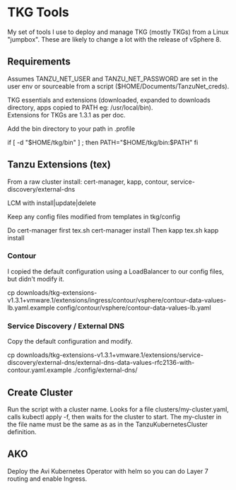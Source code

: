 # TKG Tools

My set of tools I use to deploy and manage TKG (mostly TKGs) from a Linux "jumpbox".  These are likely to change a lot with the release of vSphere 8.

## Requirements

Assumes TANZU_NET_USER and TANZU_NET_PASSWORD are set in the user env or sourceable from a script 
($HOME/Documents/TanzuNet_creds).

TKG essentials and extensions (downloaded, expanded to downloads directory, apps copied to PATH eg: /usr/local/bin).  
Extensions for TKGs are 1.3.1 as per doc.

Add the bin directory to your path in .profile

if [ -d "$HOME/tkg/bin" ] ; then
    PATH="$HOME/tkg/bin:$PATH"
fi

## Tanzu Extensions (tex)

From a raw cluster install: cert-manager, kapp, contour, service-discovery/external-dns

LCM with install|update|delete

Keep any config files modified from templates in tkg/config

Do cert-manager first
tex.sh cert-manager install
Then kapp
tex.sh kapp install

### Contour
I copied the default configuration using a LoadBalancer to our config files, but didn't modify it.

cp downloads/tkg-extensions-v1.3.1+vmware.1/extensions/ingress/contour/vsphere/contour-data-values-lb.yaml.example config/contour/vsphere/contour-data-values-lb.yaml

### Service Discovery / External DNS
Copy the default configuration and modify.

cp downloads/tkg-extensions-v1.3.1+vmware.1/extensions/service-discovery/external-dns/external-dns-data-values-rfc2136-with-contour.yaml.example ./config/external-dns/

## Create Cluster

Run the script with a cluster name.  Looks for a file clusters/my-cluster.yaml, calls kubectl apply -f, then waits
for the cluster to start.  The my-cluster in the file name must be the same as as in the TanzuKubernetesCluster definition.

## AKO

Deploy the Avi Kubernetes Operator with helm so you can do Layer 7 routing and enable Ingress.
